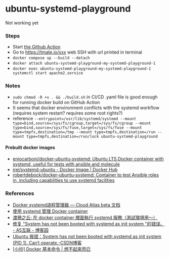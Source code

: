 ubuntu-systemd-playground
=========================
Not working yet

### Steps
- Start [the Github Action](https://github.com/dirkarnez/ubuntu-systemd-playground/actions/workflows/build-from-docker-compose.yml)
- Go to https://tmate.io/xxx web SSH with url printed in terminal
- `docker compose up --build --detach`
- `docker attach ubuntu-systemd-playground-my-systemd-playground-1`
- `docker exec ubuntu-systemd-playground-my-systemd-playground-1 systemctl start apache2.service`

### Notes
- `sudo chmod -R +x . && ./build.sh` in CI/CD .yaml file is good enough for running docker build on GitHub Action
- It seems that docker environment conflicts with the systemd workflow (requires system restart? requires some root rights?)
- reference `--entrypoint=/usr/lib/systemd/systemd --mount type=bind,source=/sys/fs/cgroup,target=/sys/fs/cgroup --mount type=bind,source=/sys/fs/fuse,target=/sys/fs/fuse --mount type=tmpfs,destination=/tmp --mount type=tmpfs,destination=/run --mount type=tmpfs,destination=/run/lock ubuntu-systemd-playground`

#### Prebuilt docker images
- [eniocarboni/docker-ubuntu-systemd: Ubuntu LTS Docker container with systemd, useful for tests with ansible and molecule](https://github.com/eniocarboni/docker-ubuntu-systemd)
- [jrei/systemd-ubuntu - Docker Image | Docker Hub](https://hub.docker.com/r/jrei/systemd-ubuntu)
- [robertdebock/docker-ubuntu-systemd: Container to test Ansible roles in, including capabilities to use systemd facilities](https://github.com/robertdebock/docker-ubuntu-systemd)

### References
- [Docker systemd进程管理器 — Cloud Atlas beta 文档](https://cloud-atlas.readthedocs.io/zh-cn/latest/docker/init/docker_systemd.html)
- [使用 systemd 管理 Docker container](https://blog.davy.tw/posts/use-systemd-to-manage-docker-container/)
- [渡鴉之丘: 在 docker container 裡面執行 systemd 服務（測試環境用～）](https://ravenonhill.blogspot.com/2018/08/systemd-inside-docker-container.html)
- [修复 "System has not been booted with systemd as init system "的错误。 - A5互联 - 博客园](https://www.cnblogs.com/a5idc/p/13752839.html)
- [Ubuntu 报错：System has not been booted with systemd as init system (PID 1). Can‘t operate.-CSDN博客](https://blog.csdn.net/weixin_46389691/article/details/133523514)
- [[小抄] Docker 基本命令 | 想不起來而已](https://yingclin.github.io/2018/docker-basic.html)
